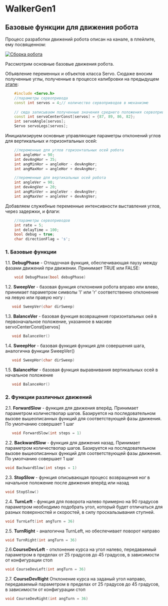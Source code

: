 # WalkerGen1

## Базовые функции для движения робота

Процесс разработки движений робота описан на канале, в плейлите, ему посвященном:


[![Сборка робота](https://sun9-29.userapi.com/impg/weG9ZLaRDRPLj1wx-14dwFZdoW_zb94o8bGiBQ/HYM6C9fTb_c.jpg?size=2560x1920&quality=96&proxy=1&sign=099709e6688fc18dbf858e1c27c8da13&type=album)](https://www.youtube.com/watch?v=vLxFxW2TRR0&list=PLPlEq5SS8JN62263Q4-hY7qEeuCIrCNkc&index=3)

Рассмотрим основные базовые движения робота.

Объявление переменных и объектов класса Servo. Сюдаже вносим полученные углы, полученные в процессе калибровки на предыдущем [этапе](https://github.com/AlexYurichRobo/WalkerServoTest):

```C++
    #include <Servo.h>
    //параметры сервопривода
    const int servos = 4;// количество сервоприводов в механизме 
    
    // сюда записываем полученные значения среднего положения сервоприводов
    const int servoCenterConst[servos] = {87, 89, 86, 82};
    int servoAngle[servos];
    Servo servoLegs[servos];
```
Инициализируем основные управляющие параметры отклонений углов для вертикальных и горизонтальных осей:

```C++
    //переменные для углов горизонтальных осей робота
    int angleHor = 90;
    int devAngHor = 35;
    int angMinHor = angleHor - devAngHor;
    int angMaxHor = angleHor + devAngHor;

    //переменные для вертикальных осей робота
    int angleVer = 90;
    int devAngVer = 20;
    int angMinVer = angleVer - devAngVer;
    int angMaxVer = angleVer + devAngVer;
```
Добавляем служебные переменные интенсивности выставления углов, через задержки, и флаги:
```C++
    //параметры сервоприводов
    int rate = 5;
    int delayTime = 100;
    bool debug = true;
    char directionFlag = 's';
```

### 1. Базовые функции

1.1. **DebugPhase** - Отладочная функция, обеспечивающая паузу между фазами движений при движении. Принимает TRUE или FALSE:
```C++
    void DebugPhase(bool debugPhase)
```

1.2. **SweepVer** - базовая функция отклонения робота вправо или влево, принимает параметром символы 'l' или 'r' соответственно отклонение на левую или правую ногу :
```C++
   void SweepVer(char dirSweep)
```

1.3. **BalanceVer** - базовая функция возвращения горизонтальных оей в первоначальное положение, указанное в масиве servoCenterConst[servos]
```C++
   void BalanceVer()
```

1.4. **SweepHor** - базовая функция  функция для совершения шага, аналогична функции SweepVer()
```C++
   void SweepHor(char dirSweep)
```

1.5. **BalanceHor** - базовая функция выравнивания вертикальных осей в начальное положение
```C++
   void BalanceHor()
```

### 2. Функции различных движений

2.1. **ForwardSlow** - функция для движения вперёд. Принимает параметром количествопар шагов. Базируется на последовательном вызове вышеописанных функций для соответствующей фазы движения. По умолчанию совершает 1 шаг
```C++
   void ForwardSlow(int steps = 1)
```

2.2. **BackwardSlow** - функция для движения назад. Принимает параметром количествопар шагов. Базируется на последовательном вызове вышеописанных функций для соответствующей фазы движения. По умолчанию совершает 1 шаг
```C++
void BackwardSlow(int steps = 1)
```

2.3. **StopSlow** - функция описывающая процесс возвращения ног в начальное положение после движения вперёд или назад
```C++
void StopSlow()
```

2.4. **TurnLeft** - функция для поворота налево примерно на 90 градусов параметром необходимо подобрать угол, который будет отличаться для разных поверхностей и скоростей, в силу проскальзывания ступней.
```C++
void TurnLeft(int angTurn = 36)
```

2.5. **TurnRight** - аналогична TurnLeft, но обеспечивает поворот направо
```C++
void TurnRight(int angTurn = 36)
```

2.6.**CourseDevLeft** - oтклонение курса на угол налево, передаваемый параметром в пределах от 25 градусов до 45 градусов, в зависимости от конфигурации стоп
```C++
void CourseDevLeft(int angTurn = 36)
```

2.7. **CourseDevRight**  Отклонение курса на заданый угол направо, передаваемый параметром в пределах от 25 градусов до 45 градусов, в зависимости от конфигурации стоп
```C++
void CourseDevRight(int angTurn = 36)
```

